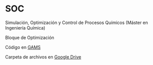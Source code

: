 # SOC
 Simulación, Optimización y Control de Procesos Químicos (Máster en Ingeniería Química)
 
 Bloque de Optimización
 
 Código en [GAMS](https://www.gams.com)

 Carpeta de archivos en [Google Drive](https://drive.google.com/drive/folders/174U4hqJPhhh2GNQgLncVieznyKKCNV6U?usp=sharing)
 
